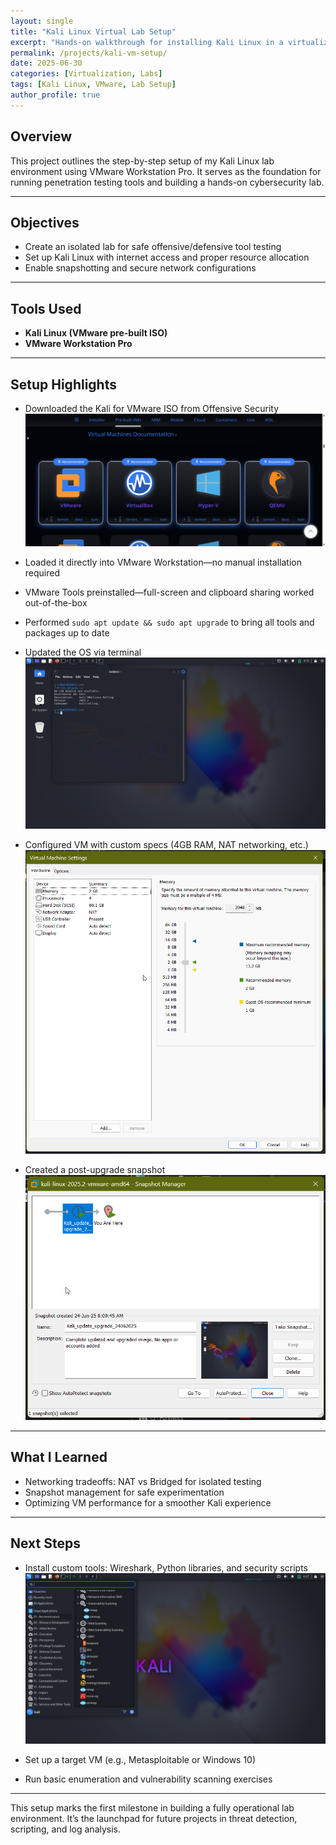 ```yaml
---
layout: single
title: "Kali Linux Virtual Lab Setup"
excerpt: "Hands-on walkthrough for installing Kali Linux in a virtualized lab environment."
permalink: /projects/kali-vm-setup/
date: 2025-06-30
categories: [Virtualization, Labs]
tags: [Kali Linux, VMware, Lab Setup]
author_profile: true
---
```


## Overview

This project outlines the step-by-step setup of my Kali Linux lab environment using VMware Workstation Pro. It serves as the foundation for running penetration testing tools and building a hands-on cybersecurity lab.

---

## Objectives

- Create an isolated lab for safe offensive/defensive tool testing  
- Set up Kali Linux with internet access and proper resource allocation  
- Enable snapshotting and secure network configurations  

---

## Tools Used

- **Kali Linux (VMware pre-built ISO)**
- **VMware Workstation Pro**  

---

## Setup Highlights

- Downloaded the Kali for VMware ISO from Offensive Security  
  ![Kali home screen](/assets/images/kali-home.png)

- Loaded it directly into VMware Workstation—no manual installation required

- VMware Tools preinstalled—full-screen and clipboard sharing worked out-of-the-box 

- Performed `sudo apt update && sudo apt upgrade` to bring all tools and packages up to date

- Updated the OS via terminal  
  ![Terminal showing update command](/assets/images/terminal-update.png)

- Configured VM with custom specs (4GB RAM, NAT networking, etc.)  
  ![VMware settings](/assets/images/vmware-settings.png)

- Created a post-upgrade snapshot  
  ![Snapshot confirmation](/assets/images/snapshot-created.png)

---

## What I Learned

- Networking tradeoffs: NAT vs Bridged for isolated testing  
- Snapshot management for safe experimentation  
- Optimizing VM performance for a smoother Kali experience  

---

## Next Steps

- Install custom tools: Wireshark, Python libraries, and security scripts 
  ![Applications menu showing Kali tools](/assets/images/tools-menu.png)
  
- Set up a target VM (e.g., Metasploitable or Windows 10)  
- Run basic enumeration and vulnerability scanning exercises  

---

This setup marks the first milestone in building a fully operational lab environment. It’s the launchpad for future projects in threat detection, scripting, and log analysis.